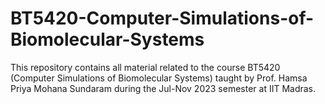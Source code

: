 # BT5420-Computer-Simulations-of-Biomolecular-Systems
This repository contains all material related to the course BT5420 (Computer Simulations of Biomolecular Systems) taught by Prof. Hamsa Priya Mohana Sundaram during the Jul-Nov 2023 semester at IIT Madras.
